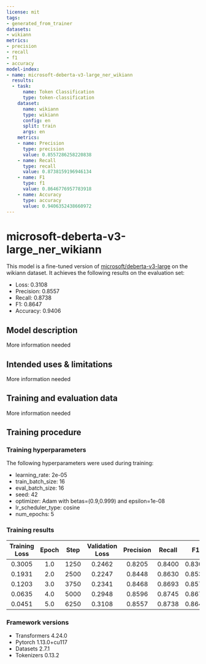 ```yaml
---
license: mit
tags:
- generated_from_trainer
datasets:
- wikiann
metrics:
- precision
- recall
- f1
- accuracy
model-index:
- name: microsoft-deberta-v3-large_ner_wikiann
  results:
  - task:
      name: Token Classification
      type: token-classification
    dataset:
      name: wikiann
      type: wikiann
      config: en
      split: train
      args: en
    metrics:
    - name: Precision
      type: precision
      value: 0.8557286258220838
    - name: Recall
      type: recall
      value: 0.8738159196946134
    - name: F1
      type: f1
      value: 0.8646776957783918
    - name: Accuracy
      type: accuracy
      value: 0.9406352438660972
---
```


<!-- This model card has been generated automatically according to the information the Trainer had access to. You
should probably proofread and complete it, then remove this comment. -->

# microsoft-deberta-v3-large_ner_wikiann

This model is a fine-tuned version of [microsoft/deberta-v3-large](https://huggingface.co/microsoft/deberta-v3-large) on the wikiann dataset.
It achieves the following results on the evaluation set:
- Loss: 0.3108
- Precision: 0.8557
- Recall: 0.8738
- F1: 0.8647
- Accuracy: 0.9406

## Model description

More information needed

## Intended uses & limitations

More information needed

## Training and evaluation data

More information needed

## Training procedure

### Training hyperparameters

The following hyperparameters were used during training:
- learning_rate: 2e-05
- train_batch_size: 16
- eval_batch_size: 16
- seed: 42
- optimizer: Adam with betas=(0.9,0.999) and epsilon=1e-08
- lr_scheduler_type: cosine
- num_epochs: 5

### Training results

| Training Loss | Epoch | Step | Validation Loss | Precision | Recall | F1     | Accuracy |
|:-------------:|:-----:|:----:|:---------------:|:---------:|:------:|:------:|:--------:|
| 0.3005        | 1.0   | 1250 | 0.2462          | 0.8205    | 0.8400 | 0.8301 | 0.9294   |
| 0.1931        | 2.0   | 2500 | 0.2247          | 0.8448    | 0.8630 | 0.8538 | 0.9386   |
| 0.1203        | 3.0   | 3750 | 0.2341          | 0.8468    | 0.8693 | 0.8579 | 0.9403   |
| 0.0635        | 4.0   | 5000 | 0.2948          | 0.8596    | 0.8745 | 0.8670 | 0.9411   |
| 0.0451        | 5.0   | 6250 | 0.3108          | 0.8557    | 0.8738 | 0.8647 | 0.9406   |


### Framework versions

- Transformers 4.24.0
- Pytorch 1.13.0+cu117
- Datasets 2.7.1
- Tokenizers 0.13.2
